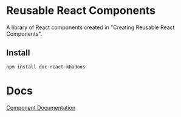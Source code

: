 # Reusable React Components

A library of React components created in "Creating Reusable React Components".

## Install

```
npm install doc-react-khadoos
```

# Docs

[Component Documentation](http://localhost:3000)
